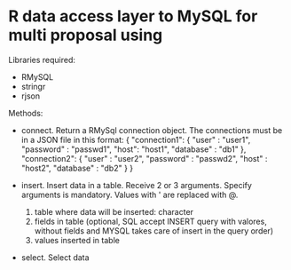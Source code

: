 # R data access layer to MySQL for multi proposal using

Libraries required:
- RMySQL
- stringr
- rjson

Methods:

- connect. Return a RMySql connection object. The connections must be in a JSON file in this format:
	{
	"connection1":
		{
		"user" : "user1",
		"password" : "passwd1",
		"host": "host1",
		"database" : "db1"
		},
 	"connection2":
 		{
 		"user" : "user2",
		"password" : "passwd2",
		"host" : "host2",
		"database" : "db2"
		}
	}

- insert. Insert data in a table. Receive 2 or 3 arguments. Specify arguments is mandatory. Values with ' are replaced with @.
	1) table where data will be inserted: character
	2) fields in table (optional, SQL accept INSERT query with valores, without fields and MYSQL takes care of insert in the query order)
	3) values inserted in table 

- select. Select data